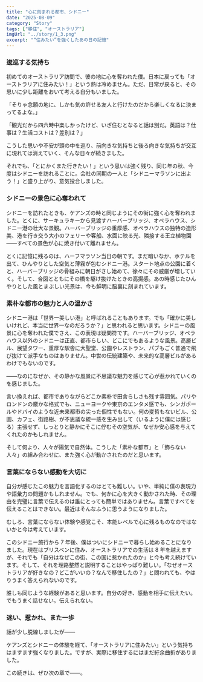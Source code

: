 ```yaml
---
title: "心に刻まれる都市、シドニー"
date: "2025-08-09"
category: "Story"
tags: ["移住", "オーストラリア"]
imgUrl: "../story/1_3.png"
excerpt: "“住みたい”を強くしたあの日の記憶"
---
```


### 逡巡する気持ち

初めてのオーストラリア訪問で、彼の地に心を奪われた僕。日本に戻っても「オーストラリアに住みたい！」という熱は冷めません。ただ、日常が戻ると、その思いに少し距離をおいて考える自分もいました。

「そりゃ念願の地に、しかも気の許せる友人と行けたのだから楽しくなるに決まってるよな。」

「観光だから四六時中楽しかったけど、いざ住むとなると話は別だ。英語は？仕事は？生活コストは？差別は？」

こうした思いや不安が頭の中を巡り、前向きな気持ちと後ろ向きな気持ちが交互に現れては消えていく、そんな日々が続きました。

それでも、「とにかくまた行きたい！」という思いは強く残り、同じ年の秋、今度はシドニーを訪れることに。会社の同期の一人と「シドニーマラソンに出よう！」と盛り上がり、意気投合しました。

### シドニーの景色に心奪われて

シドニーを訪れたときも、ケアンズの時と同じようにその街に強く心を奪われました。とくに、サーキュラキーから見渡すハーバーブリッジ、オペラハウス、シドニー港の壮大な景観。ハーバーブリッジの重厚感、オペラハウスの独特の造形美、港を行き交う大小のフェリーや客船、水面に映る光、隣接する王立植物園――すべての景色が心に焼き付いて離れません。

とくに記憶に残るのは、ハーフマラソン当日の朝です。まだ暗いなか、ホテルを出て、ひんやりとした空気と薄霧が包むシドニー港。スタート地点の公園に着くと、ハーバーブリッジの骨組みに朝日がさし始めて、徐々にその威厳が増していく。そして、合図とともにその橋を駆け抜けたときの高揚感。あの時感じたひんやりとした風とまぶしい光景は、今も鮮明に脳裏に刻まれています。

### 素朴な都市の魅力と人の温かさ

シドニー港は「世界一美しい港」と呼ばれることもあります。でも「確かに美しいけれど、本当に世界一なのだろうか？」と思われると思います。シドニーの風景に心を奪われた僕でさえ、この表現は疑問符です。ハーバーブリッジ、オペラハウス以外のシドニーは正直、都市らしい、どこにでもあるような風景。高層ビル、展望タワー、重厚な駅舎に大聖堂、公園やレストラン、パブもごく普通で飛び抜けて派手なものはありません。中世の伝統建築や、未来的な高層ビルがあるわけでもないのです。

――なのになぜか、その静かな風景に不思議な魅力を感じて心が惹かれていくのを感じました。

言い換えれば、都市でありながらどこか素朴で田舎らしさも残す雰囲気。パリやロンドンの厳かな格式でも、ニューヨークや東京のエンタメ感でも、シンガポールやドバイのような近未来都市の尖った個性でもない。何の変哲もないビル、公園、カフェ、街路樹、が不思議な統一感を生み出して（いるように僕には感じる）主張せず、しっとりと静かにそこに佇むその空気が、なぜか安心感を与えてくれたのかもしれません。

そして何より、人々が陽気で自然体。こうした「素朴な都市」と「飾らない人々」の組み合わせに、また強く心が動かされたのだと思います。

### 言葉にならない感動を大切に

自分が感じたこの魅力を言語化するのはとても難しい。いや、単純に僕の表現力や語彙力の問題かもしれません。でも、何かに心を大きく動かされた時、その理由を完璧に言葉で伝えるのは誰にとっても簡単ではありません。言葉ですべてを伝えることはできない。最近はそんなふうに思うようになりました。

むしろ、言葉にならない体験や感覚こそ、本能レベルで心に残るものなのではないかと今は考えています。

このシドニー旅行から 7 年後、僕はついにシドニーで暮らし始めることになりました。現在はブリスベンに住み、オーストラリアでの生活は 8 年を越えますが、それでも「自分はなぜこの街、この国に惹かれたのか」と今も考え続けています。そして、それを理路整然と説明することはやっぱり難しい。「なぜオーストラリアが好きなの？どこがいいの？なんで移住したの？」と問われても、やはりうまく答えられないのです。

誰しも同じような経験があると思います。自分の好き、感動を相手に伝えたい。でもうまく話せない。伝えられない。

### 迷い、惹かれ、また一歩

話が少し脱線しましたが――

ケアンズとシドニーの体験を経て、「オーストラリアに住みたい」という気持ちはますます強くなりました。ですが、実際に移住するにはまだ紆余曲折がありました。

この続きは、ぜひ次の章で――。
